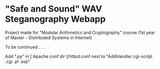 # "Safe and Sound" WAV Steganography Webapp

Project made for "Modular Arithmetics and Cryptography" course (1st year of Master - Distributed Systems in Internet)

To be continued . . .

Add ".py" in [ Apache conf dir ]/httpd.conf next to "AddHandler cgi-script .cgi .pl .asp"
